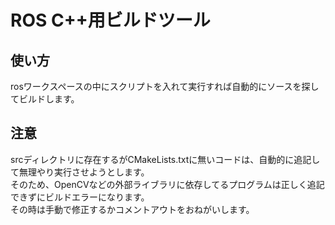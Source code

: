 # ROS C++用ビルドツール

## 使い方
rosワークスペースの中にスクリプトを入れて実行すれば自動的にソースを探してビルドします。

## 注意
srcディレクトリに存在するがCMakeLists.txtに無いコードは、自動的に追記して無理やり実行させようとします。  
そのため、OpenCVなどの外部ライブラリに依存してるプログラムは正しく追記できずにビルドエラーになります。  
その時は手動で修正するかコメントアウトをおねがいします。
